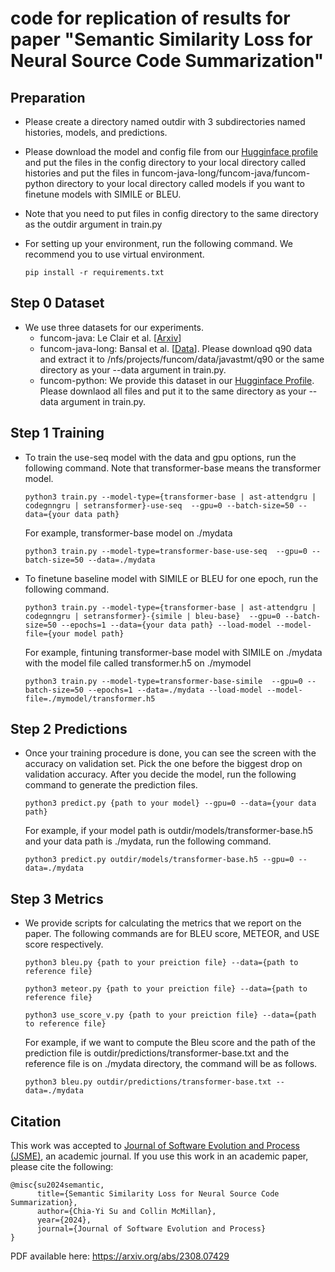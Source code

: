 # code for replication of results for paper "Semantic Similarity Loss for Neural Source Code Summarization"

## Preparation
- Please create a directory named outdir with 3 subdirectories named histories, models, and predictions.
- Please download the model and config file from our [Hugginface profile](https://huggingface.co/apcl/funcom_useloss/tree/main) and put the files in the config directory to your local directory called histories and put the files in funcom-java-long/funcom-java/funcom-python directory to your local directory called models if you want to finetune models with SIMILE or BLEU.
- Note that you need to put files in config directory to the same directory as the outdir argument in train.py
- For setting up your environment, run the following command. We recommend you to use virtual environment.

  ```
  pip install -r requirements.txt
  ```

## Step 0 Dataset
- We use three datasets for our experiments.
  - funcom-java: Le Clair et al. [[Arxiv](https://arxiv.org/abs/1904.02660)]
  - funcom-java-long: Bansal et al. [[Data](https://github.com/aakashba/humanattn)]. Please download q90 data and extract it to /nfs/projects/funcom/data/javastmt/q90 or the same directory as your --data argument in train.py.
  - funcom-python: We provide this dataset in our [Hugginface Profile](https://huggingface.co/datasets/apcl/funcom_python/tree/main). Please downlaod all files and put it to the same directory as your --data argument in train.py.

## Step 1 Training
- To train the use-seq model with the data and gpu options, run the following command. Note that transformer-base means the transformer model.

  ```
  python3 train.py --model-type={transformer-base | ast-attendgru | codegnngru | setransformer}-use-seq  --gpu=0 --batch-size=50 --data={your data path}
  ```

  For example, transformer-base model on ./mydata

  ```
  python3 train.py --model-type=transformer-base-use-seq  --gpu=0 --batch-size=50 --data=./mydata
  ```
  
- To finetune baseline model with SIMILE or BLEU for one epoch, run the following command.
  
   ```
   python3 train.py --model-type={transformer-base | ast-attendgru | codegnngru | setransformer}-{simile | bleu-base}  --gpu=0 --batch-size=50 --epochs=1 --data={your data path} --load-model --model-file={your model path}
   ```
   
   For example, fintuning transformer-base model with SIMILE on ./mydata with the model file called transformer.h5 on ./mymodel
    ```
    python3 train.py --model-type=transformer-base-simile  --gpu=0 --batch-size=50 --epochs=1 --data=./mydata --load-model --model-file=./mymodel/transformer.h5
    ```   
## Step 2 Predictions
- Once your training procedure is done, you can see the screen with the accuracy on validation set. Pick the one before the biggest drop on validation accuracy. After you decide the model, run the following command to generate the prediction files.

  ```
  python3 predict.py {path to your model} --gpu=0 --data={your data path}
  ```
  
  For example, if your model path is outdir/models/transformer-base.h5 and your data path is ./mydata, run the following command.
  
  ```
  python3 predict.py outdir/models/transformer-base.h5 --gpu=0 --data=./mydata
  ```
## Step 3 Metrics
- We provide scripts for calculating the metrics that we report on the paper. The following commands are for BLEU score, METEOR, and USE score respectively.
  ```
  python3 bleu.py {path to your preiction file} --data={path to reference file}
  ```
  
  ```
  python3 meteor.py {path to your preiction file} --data={path to reference file}
  ```
  
  ```
  python3 use_score_v.py {path to your preiction file} --data={path to reference file}
  ```
  For example, if we want to compute the Bleu score and the path of the prediction file is outdir/predictions/transformer-base.txt and the reference file is on ./mydata directory, the command will be as follows.
  
  ```
  python3 bleu.py outdir/predictions/transformer-base.txt --data=./mydata
  ```
## Citation
This work was accepted to [Journal of Software Evolution and Process (JSME)](https://onlinelibrary.wiley.com/journal/20477481), an academic journal. If you use this work in an academic paper, please cite the following:
```
@misc{su2024semantic,
      title={Semantic Similarity Loss for Neural Source Code Summarization}, 
      author={Chia-Yi Su and Collin McMillan},
      year={2024},
      journal={Journal of Software Evolution and Process}
}
```
PDF available here: https://arxiv.org/abs/2308.07429
